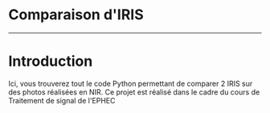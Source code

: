 # Comparaison d'IRIS

***

# Introduction
Ici, vous trouverez tout le code Python permettant de comparer 2 IRIS sur des photos réalisées en NIR.
Ce projet est réalisé dans le cadre du cours de Traitement de signal de l'EPHEC
